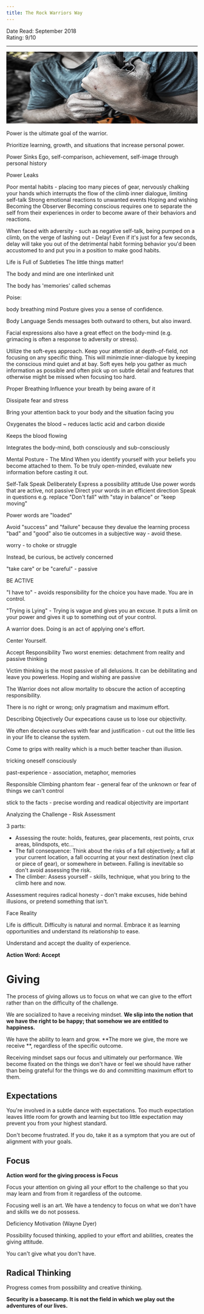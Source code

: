 ```yaml
---
title: The Rock Warriors Way
---
```


Date Read: September 2018  
Rating: 9/10

---
![charles Hands](/img/charleshands.jpeg)

Power is the ultimate goal of the warrior.

Prioritize learning, growth, and situations that increase personal power.

Power Sinks
Ego, self-comparison, achievement, self-image through personal history

Power Leaks

Poor mental habits - placing too many pieces of gear, nervously chalking your hands which interrupts the flow of the climb
inner dialogue, limiting self-talk
Strong emotional reactions to unwanted events
Hoping and wishing
Becoming the Observer
Becoming conscious requires one to separate the self from their experiences in order to become aware of their behaviors and reactions.

When faced with adversity - such as negative self-talk, being pumped on a climb, on the verge of lashing out - Delay! Even if it's just for a few seconds, delay will take you out of the detrimental habit forming behavior you'd been accustomed to and put you in a position to make good habits.

Life is Full of Subtleties
The little things matter!

The body and mind are one interlinked unit

The body has 'memories' called schemas

Poise:

body
breathing
mind
Posture gives you a sense of confidence.

Body Language
Sends messages both outward to others, but also inward.

Facial expressions also have a great effect on the body-mind (e.g. grimacing is often a response to adversity or stress).

Utilize the soft-eyes approach. Keep your attention at depth-of-field, not focusing on any specific thing. This will minimzie inner-dialogue by keeping the conscious mind quiet and at bay. Soft eyes help you gather as much information as possible and often pick up on subtle detail and features that otherwise might be missed when focusing too hard.

Proper Breathing
Influence your breath by being aware of it

Dissipate fear and stress

Bring your attention back to your body and the situation facing you

Oxygenates the blood ~ reduces lactic acid and carbon dioxide

Keeps the blood flowing

Integrates the body-mind, both consciously and sub-consciously

Mental Posture - The Mind
When you identify yourself with your beliefs you become attached to them. To be truly open-minded, evaluate new information before casting it out.

Self-Talk
Speak Deliberately
Express a possibility attitude
Use power words that are active, not passive
Direct your words in an efficient direction
Speak in questions
e.g. replace "Don't fall" with "stay in balance" or "keep moving"

Power words are "loaded"

Avoid "success" and "failure" because they devalue the learning process "bad" and "good" also tie outcomes in a subjective way - avoid these.

worry - to choke or struggle

Instead, be curious, be actively concerned

"take care" or be "careful" - passive

BE ACTIVE

"I have to" - avoids responsibility for the choice you have made. You are in control.

"Trying is Lying" - Trying is vague and gives you an excuse. It puts a limit on your power and gives it up to something out of your control.

A warrior does. Doing is an act of applying one's effort.

Center Yourself.

Accept Responsibility
Two worst enemies: detachment from reality and passive thinking

Victim thinking is the most passive of all delusions. It can be debilitating and leave you powerless. Hoping and wishing are passive

The Warrior does not allow mortality to obscure the action of accepting responsibility.

There is no right or wrong; only pragmatism and maximum effort.

Describing Objectively
Our expecations cause us to lose our objectivity.

We often deceive ourselves with fear and justification - cut out the little lies in your life to cleanse the system.

Come to grips with reality which is a much better teacher than illusion.

tricking oneself consciously

past-experience - association, metaphor, memories

Responsible Climbing
phantom fear - general fear of the unknown or fear of things we can't control

stick to the facts - precise wording and readical objectivity are important

Analyzing the Challenge - Risk Assessment  

3 parts: 

* Assessing the route: holds, features, gear placements, rest points, crux areas, blindspots, etc... 
* The fall consequence: Think about the risks of a fall objectively; a fall at your current location, a fall occurring at your next destination (next clip or piece of gear), or somewhere in between. Falling is inevitable so don't avoid assessing the risk. 
* The climber: Assess yourself - skills, technique, what you bring to the climb here and now.
  
Assessment requires radical honesty - don't make excuses, hide behind illusions, or pretend something that isn't.
  
Face Reality
 
Life is difficult. Difficulty is natural and normal. Embrace it as learning opportunities and understand its relationship to ease.
 
Understand and accept the duality of experience.
 
**Action Word: Accept**
 
# Giving 

The process of giving allows us to focus on what we can give to the effort rather than on the difficulty of the challenge.

We are socialized to have a receiving mindset. **We slip into the notion that we have the right to be happy; that somehow we are entitled to happiness.**

We have the ability to learn and grow. **The more we give, the more we receive **, regardless of the specific outcome.

Receiving mindset saps our focus and ultimately our performance. We become fixated on the things we don't have or feel we should have rather than being grateful for the things we do and committing maximum effort to them.

## Expectations

You're involved in a subtle dance with expectations. Too much expectation leaves little room for growth and learning but too little expectation may prevent you from your highest standard.

Don't become frustrated. If you do, take it as a symptom that you are out of alignment with your goals.

## Focus 

**Action word for the giving process is Focus**

Focus your attention on giving all your effort to the challenge so that you may learn and from from it regardless of the outcome.

Focusing well is an art. We have a tendency to focus on what we don't have and skills we do not possess.

Deficiency Motivation (Wayne Dyer)

Possibility focused thinking, applied to your effort and abilities, creates the giving attitude.

You can't give what you don't have.

## Radical Thinking

Progress comes from possibility and creative thinking. 

**Security is a basecamp. It is not the field in which we play out the adventures of our lives.**
